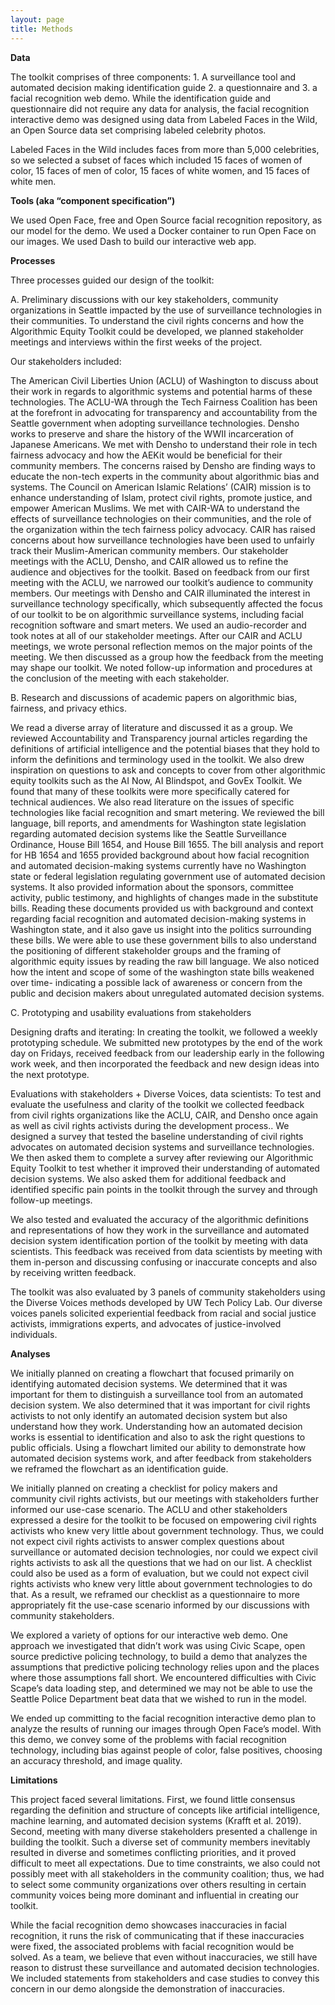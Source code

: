 ```yaml
---
layout: page
title: Methods
---
```


**Data**

The toolkit comprises of three components: 1. A surveillance tool and automated decision making identification guide 2. a questionnaire and 3. a facial recognition web demo. While the identification guide and questionnaire did not require any data for analysis, the facial recognition interactive demo was designed using data from Labeled Faces in the Wild, an Open Source data set comprising labeled celebrity photos.

Labeled Faces in the Wild includes faces from more than 5,000 celebrities, so we selected a subset of faces which included 15 faces of women of color, 15 faces of men of color, 15 faces of white women, and 15 faces of white men.


**Tools (aka “component specification”)**

We used Open Face, free and Open Source facial recognition repository, as our model for the demo. We used a Docker container to run Open Face on our images. We used Dash to build our interactive web app.

**Processes**

Three processes guided our design of the toolkit:

A. Preliminary discussions with our key stakeholders, community organizations in Seattle impacted by the use of surveillance technologies in their communities. To understand the civil rights concerns and how the Algorithmic Equity Toolkit could be developed, we planned stakeholder meetings and interviews within the first weeks of the project.

Our stakeholders included:

The American Civil Liberties Union (ACLU) of Washington to discuss about their work in regards to algorithmic systems and potential harms of these technologies. The ACLU-WA through the Tech Fairness Coalition has been at the forefront in advocating for transparency and accountability from the Seattle government when adopting surveillance technologies.
Densho works to preserve and share the history of the WWII incarceration of Japanese Americans. We met with Densho to understand their role in tech fairness advocacy and how the AEKit would be beneficial for their community members. The concerns raised by Densho are finding ways to educate the non-tech experts in the community about algorithmic bias and systems.
The Council on American Islamic Relations’ (CAIR) mission is to enhance understanding of Islam, protect civil rights, promote justice, and empower American Muslims. We met with CAIR-WA to understand the effects of surveillance technologies on their communities, and the role of the organization within the tech fairness policy advocacy. CAIR has raised concerns about how surveillance technologies have been used to unfairly track their Muslim-American community members.
Our stakeholder meetings with the ACLU, Densho, and CAIR allowed us to refine the audience and objectives for the toolkit. Based on feedback from our first meeting with the ACLU, we narrowed our toolkit’s audience to community members. Our meetings with Densho and CAIR illuminated the interest in surveillance technology specifically, which subsequently affected the focus of our toolkit to be on algorithmic surveillance systems, including facial recognition software and smart meters. We used an audio-recorder and took notes at all of our stakeholder meetings. After our CAIR and ACLU meetings, we wrote personal reflection memos on the major points of the meeting. We then discussed as a group how the feedback from the meeting may shape our toolkit. We noted follow-up information and procedures at the conclusion of the meeting with each stakeholder.

B. Research and discussions of academic papers on algorithmic bias, fairness, and privacy ethics.

We read a diverse array of literature and discussed it as a group. We reviewed Accountability and Transparency journal articles regarding the definitions of artificial intelligence and the potential biases that they hold to inform the definitions and terminology used in the toolkit. We also drew inspiration on questions to ask and concepts to cover from other algorithmic equity toolkits such as the AI Now, AI Blindspot, and GovEx Toolkit. We found that many of these toolkits were more specifically catered for technical audiences. We also read literature on the issues  of specific technologies like facial recognition and smart metering.  We reviewed the bill language, bill reports, and amendments for Washington state legislation regarding automated decision systems like the Seattle Surveillance Ordinance, House Bill 1654, and House Bill 1655. The bill analysis and report for HB 1654 and 1655 provided background about how facial recognition and automated decision-making systems currently have no Washington state or federal legislation regulating government use of automated decision systems. It also provided information about the sponsors, committee activity, public testimony, and highlights of changes made in the substitute bills. Reading these documents provided us with background and context regarding facial recognition and automated decision-making systems in Washington state, and it also gave us insight into the politics surrounding these bills. We were able to use these government bills to also understand the positioning of different stakeholder groups and the framing of algorithmic equity issues by reading the raw bill language. We also noticed how the intent and scope of some of the washington state bills weakened over time- indicating a possible lack of awareness or concern from the public and decision makers about unregulated automated decision systems.

C. Prototyping and usability evaluations from stakeholders

Designing drafts and iterating:
In creating  the toolkit, we followed a weekly prototyping schedule. We submitted new prototypes by the end of the work day on Fridays, received feedback from our leadership early in the following work week, and then incorporated the feedback and new design ideas into the next prototype.

Evaluations with stakeholders + Diverse Voices, data scientists:
To test and evaluate the usefulness and clarity of the toolkit we collected feedback from civil rights organizations like the ACLU, CAIR, and Densho once again as well as civil rights activists during the development process.. We designed a survey that tested the baseline understanding of civil rights advocates on automated decision systems and surveillance technologies. We then asked them to complete a survey after reviewing our Algorithmic Equity Toolkit to test whether it improved their understanding of automated decision systems. We also asked them for additional feedback and identified specific pain points in the toolkit through the survey and through follow-up meetings.

We also tested and evaluated the accuracy of the algorithmic definitions and representations of how they work in the surveillance and automated decision system identification portion of the toolkit by meeting with data scientists. This feedback was received from data scientists by meeting with them in-person and discussing confusing or inaccurate concepts and also by receiving written feedback.

The toolkit was also evaluated by 3 panels of community stakeholders using
the Diverse Voices methods developed by UW Tech Policy Lab. Our diverse voices panels solicited experiential feedback from racial and social justice activists, immigrations experts, and advocates of justice-involved individuals.


**Analyses**

We initially planned on creating a flowchart that focused primarily on identifying automated decision systems. We determined that it was important for them to distinguish a surveillance tool from an automated decision system. We also determined that it was important for civil rights activists to not only identify an automated decision system but also understand how they work. Understanding how an automated decision works is essential to identification and also to ask the right questions to public officials. Using a  flowchart limited our ability to demonstrate how automated decision systems work, and after feedback from stakeholders we reframed the flowchart as an identification guide.

We initially planned on creating a checklist for policy makers and community civil rights activists, but our meetings with stakeholders further informed our use-case scenario. The ACLU and other stakeholders expressed a desire for the toolkit to be focused on empowering civil rights activists who knew very little about government technology. Thus, we could not expect civil rights activists to answer complex questions about surveillance or automated decision technologies, nor could we expect civil rights activists to ask all the questions that we had on our list. A checklist could also be used as a form of evaluation, but we could not expect civil rights activists who knew very little about government technologies to do that. As a result, we reframed our checklist as a questionnaire to more appropriately fit the use-case scenario informed by our discussions with community stakeholders.

We explored a variety of options for our interactive web demo. One approach we investigated that didn’t work was using Civic Scape, open source predictive policing technology, to build a demo that analyzes the assumptions that predictive policing technology relies upon and the places where those assumptions fall short. We encountered difficulties with Civic Scape’s data loading step, and determined we may not be able to use the Seattle Police Department beat data that we wished to run in the model.

We ended up committing to the facial recognition interactive demo plan to analyze the results of running our images through Open Face’s model. With this demo, we convey some of the problems with facial recognition technology, including bias against people of color, false positives, choosing an accuracy threshold, and image quality.


**Limitations**

This project faced several limitations. First, we found little consensus regarding the definition and structure of concepts like artificial intelligence, machine learning, and automated decision systems (Krafft et al. 2019). Second, meeting with many diverse stakeholders presented a challenge in building the toolkit. Such a diverse set of community members inevitably resulted in diverse and sometimes conflicting priorities, and it proved difficult to meet all expectations. Due to time constraints, we also could not possibly meet with all stakeholders in the community coalition; thus, we had to select some community organizations over others resulting in certain community voices being more dominant and influential in creating our toolkit.

While the facial recognition demo showcases inaccuracies in facial recognition, it runs the risk of communicating that if these inaccuracies were fixed, the associated problems with facial recognition would be solved. As a team, we believe that even without inaccuracies, we still have reason to distrust these surveillance and automated decision technologies. We included statements from stakeholders and case studies to convey this concern in our demo alongside the demonstration of inaccuracies.
